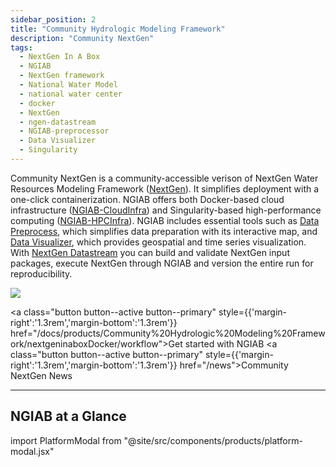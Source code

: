 ```yaml
---
sidebar_position: 2
title: "Community Hydrologic Modeling Framework"
description: "Community NextGen"
tags:
  - NextGen In A Box
  - NGIAB
  - NextGen framework
  - National Water Model
  - national water center
  - docker
  - NextGen
  - ngen-datastream
  - NGIAB-preprocessor
  - Data Visualizer
  - Singularity
---
```


Community NextGen is a community-accessible verison of NextGen Water Resources Modeling Framework ([NextGen](https://github.com/NOAA-OWP/ngen)). It simplifies deployment with a one-click containerization. NGIAB offers both Docker-based cloud infrastructure ([NGIAB-CloudInfra](https://github.com/CIROH-UA/NGIAB-CloudInfra/blob/main/README.md)) and Singularity-based high-performance computing ([NGIAB-HPCInfra](https://github.com/CIROH-UA/NGIAB-HPCInfra/blob/main/README.md)). NGIAB includes essential tools such as [Data Preprocess](https://github.com/CIROH-UA/NGIAB_data_preprocess/blob/main/README.md), which simplifies data preparation with its interactive map, and [Data Visualizer](https://github.com/CIROH-UA/ngiab-client), which provides geospatial and time series visualization. With [NextGen Datastream](https://github.com/CIROH-UA/ngen-datastream/blob/main/README.md) you can build and validate NextGen input packages, execute NextGen through NGIAB and version the entire run for reproducibility.

<div style={{'margin-right':'1.3rem','margin-bottom':'1.3rem'}}><img src="/img/NGIAB-extensions-diagram.svg" /></div>

<a class="button button--active button--primary" style={{'margin-right':'1.3rem','margin-bottom':'1.3rem'}}  href="/docs/products/Community%20Hydrologic%20Modeling%20Framework/nextgeninaboxDocker/workflow">Get started with NGIAB</a>
<a class="button button--active button--primary" style={{'margin-right':'1.3rem','margin-bottom':'1.3rem'}}  href="/news">Community NextGen News</a>

---

## NGIAB at a Glance

import PlatformModal from "@site/src/components/products/platform-modal.jsx"

<PlatformModal />